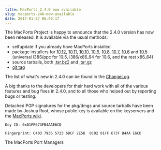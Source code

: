 ```yaml
---
title: MacPorts 2.4.0 now available
slug: macports-240-now-available
date: 2017-01-27 06:49:17
---
```


The MacPorts Project is happy to announce that the 2.4.0 version has now
been released. It is available via the usual methods:

- selfupdate if you already have MacPorts installed
- package installers for [10.12][1], [10.11][2], [10.10][3], [10.9][4],
[10.8][5], [10.7][6], [10.6][7] and [10.5][8] (universal i386/ppc for 10.5,
i386/x86\_64 for 10.6, and the rest x86\_64)
- source tarballs, both [.tar.bz2][9] and [.tar.gz][10]
- [git tag][11]

The list of what's new in 2.4.0 can be found in the [ChangeLog][12].

A big thanks to the developers for their hard work with all of the
various features and bug fixes in 2.4.0, and to all those who helped out
by reporting bugs or testing.

Detached PGP signatures for the pkg/dmgs and source tarballs have been
made by Joshua Root, whose public key is available on the keyservers and the
[MacPorts wiki][13].

`Key ID: 0x01FF673FB4AAE6CD`

`Fingerprint: C403 7936 5723 6DCF 2E58  0C02 01FF 673F B4AA E6CD`

The MacPorts Port Managers

[1]: <https://github.com/macports/macports-base/releases/download/v2.4.0/MacPorts-2.4.0-10.12-Sierra.pkg>
[2]: <https://github.com/macports/macports-base/releases/download/v2.4.0/MacPorts-2.4.0-10.11-ElCapitan.pkg>
[3]: <https://github.com/macports/macports-base/releases/download/v2.4.0/MacPorts-2.4.0-10.10-Yosemite.pkg>
[4]: <https://github.com/macports/macports-base/releases/download/v2.4.0/MacPorts-2.4.0-10.9-Mavericks.pkg>
[5]: <https://github.com/macports/macports-base/releases/download/v2.4.0/MacPorts-2.4.0-10.8-MountainLion.pkg>
[6]: <https://github.com/macports/macports-base/releases/download/v2.4.0/MacPorts-2.4.0-10.7-Lion.pkg>
[7]: <https://github.com/macports/macports-base/releases/download/v2.4.0/MacPorts-2.4.0-10.6-SnowLeopard.pkg>
[8]: <https://github.com/macports/macports-base/releases/download/v2.4.0/MacPorts-2.4.0-10.5-Leopard.dmg>
[9]: <https://github.com/macports/macports-base/releases/download/v2.4.0/MacPorts-2.4.0.tar.bz2>
[10]: <https://github.com/macports/macports-base/releases/download/v2.4.0/MacPorts-2.4.0.tar.gz>
[11]: <https://github.com/macports/macports-base/releases/tag/v2.4.0>
[12]: <https://github.com/macports/macports-base/blob/v2.4.0/ChangeLog>
[13]: <https://trac.macports.org/wiki/jmr>
